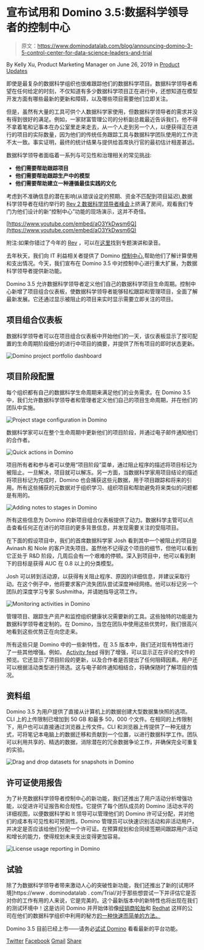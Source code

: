 # 宣布试用和 Domino 3.5:数据科学领导者的控制中心

> 原文：<https://www.dominodatalab.com/blog/announcing-domino-3-5-control-center-for-data-science-leaders-and-trial>

By Kelly Xu, Product Marketing Manager on June 26, 2019 in [Product Updates](/blog/product-updates/)

即使是最复杂的数据科学组织也很难跟踪他们的数据科学项目。数据科学领导者希望在任何给定的时刻，不仅知道有多少数据科学项目正在进行中，还想知道在模型开发方面有哪些最新的更新和障碍，以及哪些项目需要他们立即关注。

但是，虽然有大量的工具可供个人数据科学家使用，但数据科学领导者的需求并没有得到很好的满足。例如，一家财富管理公司的分析副总裁最近告诉我们，他不得不拿着笔和记事本在办公室里走来走去，从一个人走到另一个人，以便获得正在进行的项目的实际数量，因为他们的传统任务跟踪工具与数据科学团队使用的工作流不太一致。事实证明，最终的统计结果与提供给首席执行官的最初估计相差甚远。

数据科学领导者面临着一系列与可见性和治理相关的常见挑战:

*   **他们需要帮助跟踪项目**
*   **他们需要帮助跟踪生产中的模型**
*   **他们需要帮助建立一种遵循最佳实践的文化**

考虑到不准确信息的潜在影响(从错误设定的预期、资金不匹配到项目延迟),数据科学领导者在纽约举行的 [Rev 2 数据科学领导者峰会](https://rev.dominodatalab.com/)上挤满了房间，观看我们专门为他们设计的新“控制中心”功能的现场演示，这并不奇怪。

[https://www.youtube.com/embed/aO3YkDwsm6Q](https://www.youtube.com/embed/aO3YkDwsm6Q)

附注:如果你错过了今年的 [Rev](https://rev.dominodatalab.com/) ，可以在[这里](https://rev.dominodatalab.com/rev-2019/)找到专题演讲和录音。

去年秋天，我们向 IT 利益相关者提供了 Domino [控制中心](https://blog.dominodatalab.com/domino-3-0-new-features-and-user-experiences-to-help-the-world-run-on-models/),帮助他们了解计算使用和支出情况。今天，我们宣布在 Domino 3.5 中对控制中心进行重大扩展，为数据科学领导者提供新功能。

Domino 3.5 允许数据科学领导者定义他们自己的数据科学项目生命周期。控制中心新增了项目组合仪表板，使数据科学领导者能够轻松跟踪和管理项目，全面了解最新发展。它还通过显示被阻止的项目来实时显示需要立即关注的项目。

## 项目组合仪表板

数据科学领导者可以在项目组合仪表板中开始他们的一天，该仪表板显示了按可配置的生命周期阶段细分的进行中项目的摘要，并提供了所有项目的即时状态更新。

![Domino project portfolio dashboard](img/0bddde9f0d8536dd617cf9f33cf21159.png)

## 项目阶段配置

每个组织都有自己的数据科学生命周期来满足他们的业务需求。在 Domino 3.5 中，我们允许数据科学领导者和管理者定义他们自己的项目生命周期，并在他们的团队中实施。

![Project stage configuration in Domino](img/b47fd452e67e154d675129f9d3a982af.png)

数据科学家可以在整个生命周期中更新他们的项目阶段，并通过电子邮件通知他们的合作者。

![Quick actions in Domino](img/128797364d5efca36b46040acc6c8352.png)

项目所有者和参与者可以使用“项目阶段”菜单，通过阻止程序的描述将项目标记为被阻止。一旦解决，项目就可以解冻。另一方面，当数据科学家用项目结论的描述将项目标记为完成时，Domino 也会捕获这些元数据，用于项目跟踪和将来的引用。所有这些捕获的元数据对于组织学习、组织项目和帮助避免将来类似的问题都是有用的。

![Adding notes to stages in Domino](img/3acc659328e97a3d40256bc1937a8695.png)

所有这些信息为 Domino 的新项目组合仪表板提供了动力。数据科学主管可以点击查看任何正在进行的项目的更多背景信息，并发现需要关注的受阻项目。

在下面的假设项目中，我们的首席数据科学家 Josh 看到其中一个被阻止的项目是 Avinash 和 Niole 的客户流失项目。虽然他不记得这个项目的细节，但他可以看到它正处于 R&D 阶段，几周后会有一个艰难的停顿。深入到项目中，他可以看到剩下的目标是获得 AUC 在 0.8 以上的分类模型。

Josh 可以转到活动源，以获得有关阻止程序、原因的详细信息，并建议采取行动。在这个例子中，他将要求客户流失团队尝试深度神经网络。他可以标记另一个团队的深度学习专家 Sushmitha，并请她指导这项工作。

![Monitoring activities in Domino](img/1164a77c888c135c94494f1e59b58df3.png)

管理项目、跟踪生产资产和监控组织健康状况需要新的工具。这些独特的功能是为数据科学领导者定制的。在 Domino，当您在团队中使用这些优势时，我们很高兴地看到这些优势正在向您走来。

所有这些只是 Domino 中的一些新特性，在 3.5 版本中，我们还对现有特性进行了一些其他增强。例如， [Activity feed](https://blog.dominodatalab.com/announcing-domino-3-4-furthering-collaboration-with-activity-feed/) 得到了增强，可以显示正在评论的文件的预览。它还显示了项目阶段的更新，以及合作者是否提出了任何阻碍因素。用户还可以根据活动类型进行筛选。这与电子邮件通知相结合，将确保随时了解项目的情况。

## 资料组

Domino 3.5 为用户提供了直接从计算机上的数据创建大型数据集快照的选项。CLI 上的上传限制已增加到 50 GB 和最多 50，000 个文件。在相同的上传限制下，用户也可以直接通过浏览器上传文件。CLI 和浏览器上传提供了一种无缝方式，可将笔记本电脑上的数据迁移和贡献到一个位置，以进行数据科学工作。团队可以利用共享的、精选的数据，消除潜在的冗余数据争论工作，并确保完全可重复的实验。

![Drag and drop datasets for snapshots in Domino](img/0653d8e9655a863a3c11ab8ecad6dd93.png)

## 许可证使用报告

为了补充数据科学领导者控制中心的新功能，我们还推出了用户活动分析增强功能，以促进许可证报告和合规性。它提供了每个团队成员的 Domino 活动水平的详细视图，以便数据科学和 It 领导可以管理他们的 Domino 许可证分配，并对他们的成本有可见性和可预测性。Domino 管理员可以快速识别活动和非活动用户，并决定是否应该给他们分配一个许可证。在预算规划和合同续签期间跟踪用户活动和增长的能力，使得规划未来支出变得更加容易。

![License usage reporting in Domino](img/e6c12e71ecb4cce8c1a589c7f53a7482.png)

## 试验

除了为数据科学领导者带来激动人心的突破性新功能，我们还推出了新的[试用环境]https://www . dominodatalab . com/Trial/对于那些想尝试一下并评估它是否对你的工作有用的人来说，它是完美的。这个最新版本中的新特性也将出现在我们的测试环境中！这是访问 Domino 并开始体验像[经销商轮胎](https://www.dominodatalab.com/customers/dealer-tire/)和 [Redhat](https://www.dominodatalab.com/customers/) 这样的公司在他们的数据科学组织中利用的秘方[的一种快速而简单的方法。](https://www.dominodatalab.com/customers/)

Domino 3.5 目前已经上市——请务必[试试 Domino](https://www.dominodatalab.com/trial/) 看看最新的平台功能。

[Twitter](/#twitter) [Facebook](/#facebook) [Gmail](/#google_gmail) [Share](https://www.addtoany.com/share#url=https%3A%2F%2Fwww.dominodatalab.com%2Fblog%2Fannouncing-domino-3-5-control-center-for-data-science-leaders-and-trial%2F&title=Announcing%20Trial%20and%20Domino%203.5%3A%20Control%20Center%20for%20Data%20Science%20Leaders%20)